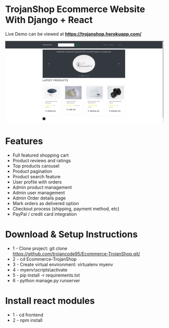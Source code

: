 # TrojanShop Ecommerce Website With Django + React

Live Demo can be viewed at **https://trojanshop.herokuapp.com/**

![DEMO](https://raw.githubusercontent.com/trojancode95/Ecommerce-TrojanShop/main/static/images/trojanshop_demo.png)


# Features
* Full featured shopping cart
* Product reviews and ratings
* Top products carousel
* Product pagination
* Product search feature
* User profile with orders
* Admin product management
* Admin user management
* Admin Order details page
* Mark orders as delivered option
* Checkout process (shipping, payment method, etc)
* PayPal / credit card integration


# Download & Setup Instructions

* 1 - Clone project: git clone https://github.com/trojancode95/Ecommerce-TrojanShop.git/
* 2 - cd Ecommerce-TrojanShop
* 3 - Create virtual environment: virtualenv myenv
* 4 - myenv\scripts\activate
* 5 - pip install -r requirements.txt
* 6 - python manage.py runserver

# Install react modules
* 1 - cd frontend
* 2 - npm install
